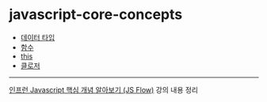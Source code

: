 # javascript-core-concepts


- [데이터 타입](https://github.com/iiaii/javascript-core-concepts/blob/master/data-type.md)
- [함수](https://github.com/iiaii/javascript-core-concepts/blob/master/function.md)
- [this](https://github.com/iiaii/javascript-core-concepts/blob/master/this.md)
- [클로저](https://github.com/iiaii/javascript-core-concepts/blob/master/this.md)



---
[인프런 Javascript 핵심 개념 알아보기 (JS Flow)](https://www.inflearn.com/course/%ED%95%B5%EC%8B%AC%EA%B0%9C%EB%85%90-javascript-flow) 강의 내용 정리


